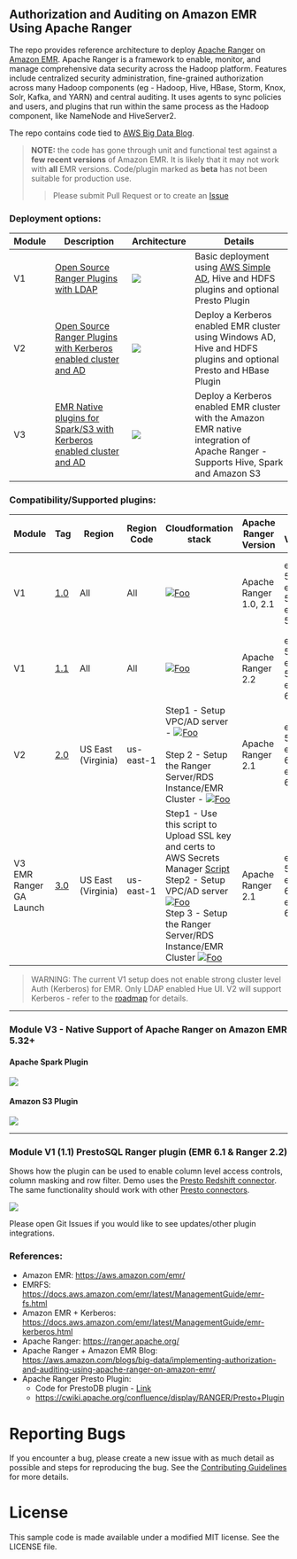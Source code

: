 ## Authorization and Auditing on Amazon EMR Using Apache Ranger

The repo provides reference architecture to deploy [Apache Ranger](https://ranger.apache.org/) on [Amazon EMR](https://aws.amazon.com/emr/). Apache Ranger is a framework to enable, monitor, and manage comprehensive data security across the Hadoop platform. 
Features include centralized security administration, 
fine-grained authorization across many Hadoop components (eg - Hadoop, Hive, HBase, Storm, Knox, Solr, Kafka, and YARN) and central auditing. 
It uses agents to sync policies and users, and plugins that run within the same process as the Hadoop component, like NameNode and HiveServer2.

The repo contains code tied to [AWS Big Data Blog](https://aws.amazon.com/blogs/big-data/implementing-authorization-and-auditing-using-apache-ranger-on-amazon-emr/).

> **NOTE:** the code has gone through unit and functional test against a **few recent versions** of Amazon EMR. 
> It is likely that it may not work with **all** EMR versions.
> Code/plugin marked as **beta** has not been suitable for production use.
>> Please submit Pull Request or to create an [Issue](https://github.com/aws-samples/aws-emr-apache-ranger/issues/new)
>
### Deployment options: 

| Module | Description| Architecture | Details |
| ------ | -------| --- |-------------------------------------------------------- |
| V1 | [Open Source Ranger Plugins with LDAP](aws_emr_blog_v1) |  ![](images/simple-ad-setup.png) | Basic deployment using [AWS Simple AD](https://docs.aws.amazon.com/directoryservice/latest/admin-guide/directory_simple_ad.html), Hive and HDFS plugins and optional Presto Plugin|
| V2 | [Open Source Ranger Plugins with Kerberos enabled cluster and AD](aws_emr_blog_v2) |  ![](images/emr-ranger-v2.png) | Deploy a Kerberos enabled EMR cluster using Windows AD, Hive and HDFS plugins and optional Presto and HBase Plugin|
| V3 | [EMR Native plugins for Spark/S3 with Kerberos enabled cluster and AD](aws_emr_blog_v3) |  ![](images/emr-ranger-v3.png) | Deploy a Kerberos enabled EMR cluster with the Amazon EMR native integration of Apache Ranger - Supports Hive, Spark and Amazon S3|

### Compatibility/Supported plugins: 
| Module|  Tag | Region| Region Code | Cloudformation stack | Apache Ranger Version | EMR Version | Supported Plugins|
| -------| --- | --- | --- | --- | --- | --- |-------------------------------------------------------- |
| V1 | [1.0](https://github.com/aws-samples/aws-emr-apache-ranger/tree/1.0) | All| All| [![Foo](images/launch_stack.png)](https://console.aws.amazon.com/cloudformation/home?region=us-east-1#/stacks/new?stackName=EMRSecurityWithRangerBlogV1&templateURL=https://s3.amazonaws.com/aws-bigdata-blog/artifacts/aws-blog-emr-ranger/1.0/cloudformation/nestedstack.template) | Apache Ranger 1.0, 2.1 | emr-5.28.1, emr-5.29.0, emr-5.30.1| Hive 2.x, Hadoop 2.x, PrestoDB 0.227/0.232 (Presto plugin needs Ranger 2.0) | 
| V1 | [1.1](https://github.com/aws-samples/aws-emr-apache-ranger/tree/1.1) | All| All| [![Foo](images/launch_stack.png)](https://console.aws.amazon.com/cloudformation/home?region=us-east-1#/stacks/new?stackName=EMRSecurityWithRangerBlogV1&templateURL=https://s3.amazonaws.com/aws-bigdata-blog/artifacts/aws-blog-emr-ranger/1.1/cloudformation/nestedstack.template) | Apache Ranger 2.2 | emr-5.29.0, emr-5.30.1, emr-6.1.0 | Hive 3.x, Hadoop 3.x, PrestoSQL 338 OR PrestoDB 0.232 | 
| V2 | [2.0](aws_emr_blog_v2) | US East (Virginia)| us-east-1| Step1 - Setup VPC/AD server - [![Foo](images/launch_stack.png)](https://console.aws.amazon.com/cloudformation/home?region=us-east-1#/stacks/new?stackName=EMRSecurityWithRangerBlogV2-Step1&templateURL=https://s3.amazonaws.com/aws-bigdata-blog/artifacts/aws-blog-emr-ranger/2.0/cloudformation/step1_vpc-ec2-ad.template) <br /> <br /> Step 2 -  Setup the Ranger Server/RDS Instance/EMR Cluster - [![Foo](images/launch_stack.png)](https://console.aws.amazon.com/cloudformation/home?region=us-east-1#/stacks/new?stackName=EMRSecurityWithRangerBlogV2-Step2&templateURL=https://s3.amazonaws.com/aws-bigdata-blog/artifacts/aws-blog-emr-ranger/2.0/cloudformation/step2_ranger-rds-emr.template) | Apache Ranger 2.1 | emr-5.30.1, emr-6.1.0, emr-6.2.0 | Hive 2.x, Hadoop 2.x, PrestoSQL 338/343, PrestoDB 0.227/0.232 (Presto plugin needs Ranger 2.0) | 
| V3 EMR Ranger GA Launch | [3.0](aws_emr_blog_v3) | US East (Virginia)| us-east-1| Step1 - Use this script to Upload SSL key and certs to AWS Secrets Manager [Script](aws_emr_blog_v3/scripts/emr-tls/create-tls-certs.sh) <br /> Step2 - Setup VPC/AD server [![Foo](images/launch_stack.png)](https://console.aws.amazon.com/cloudformation/home?region=us-east-1#/stacks/new?stackName=EMRSecurityWithRangerBlogV3-Step1&templateURL=https://s3.amazonaws.com/aws-bigdata-blog/artifacts/aws-blog-emr-ranger/3.0/cloudformation/step1_vpc-ec2-ad.template) <br /> Step 3 -  Setup the Ranger Server/RDS Instance/EMR Cluster [![Foo](images/launch_stack.png)](https://console.aws.amazon.com/cloudformation/home?region=us-east-1#/stacks/new?stackName=EMRSecurityWithRangerBlogV3-Step2&templateURL=https://s3.amazonaws.com/aws-bigdata-blog/artifacts/aws-blog-emr-ranger/3.0/cloudformation/step2_ranger-rds-emr.template) | Apache Ranger 2.1 | emr-5.32.0, emr-6.3.0, emr-6.4.0 | Hive 2.x, Hadoop 2.x, Spark 2.x, Hive 3.x, Hadoop 3.x, Spark 3.x | 

> WARNING: The current V1 setup does not enable strong cluster level Auth (Kerberos) for EMR. Only LDAP enabled Hue UI. V2 will support Kerberos - refer to the [roadmap](https://github.com/aws-samples/aws-emr-apache-ranger/projects/1) for details.

----

### Module V3 - Native Support of Apache Ranger on Amazon EMR 5.32+

#### Apache Spark Plugin
![](images/emr-ranger-spark.gif)

#### Amazon S3 Plugin

![](images/emr-ranger-s3.gif)

----

### Module V1 (1.1) PrestoSQL Ranger plugin (EMR 6.1 & Ranger 2.2)
Shows how the plugin can be used to enable column level access controls, column masking and row filter. Demo uses the [Presto Redshift connector](https://prestosql.io/docs/current/connector/redshift.html). The same functionality should work with other [Presto connectors](https://prestosql.io/docs/current/connector.html).

![](images/prestosql_ranger_plugin.gif)

Please open Git Issues if you would like to see updates/other plugin integrations. 
### References:

 - Amazon EMR: https://aws.amazon.com/emr/
 - EMRFS: https://docs.aws.amazon.com/emr/latest/ManagementGuide/emr-fs.html
 - Amazon EMR + Kerberos: https://docs.aws.amazon.com/emr/latest/ManagementGuide/emr-kerberos.html 
 - Apache Ranger: https://ranger.apache.org/
 - Apache Ranger + Amazon EMR Blog: https://aws.amazon.com/blogs/big-data/implementing-authorization-and-auditing-using-apache-ranger-on-amazon-emr/
 - Apache Ranger Presto Plugin: 
   - Code for PrestoDB plugin - [Link](https://github.com/varunrao/ranger/tree/prestodb)
   - https://cwiki.apache.org/confluence/display/RANGER/Presto+Plugin


# Reporting Bugs

If you encounter a bug, please create a new issue with as much detail as possible and steps for reproducing the bug. See the [Contributing Guidelines](./CONTRIBUTING.md) for more details.

# License

This sample code is made available under a modified MIT license. See the LICENSE file.
